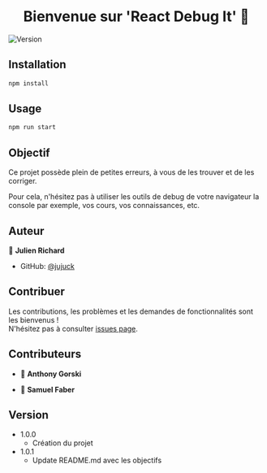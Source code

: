 <h1 align="center">Bienvenue sur 'React Debug It' 👋</h1>
<p>
  <img alt="Version" src="https://img.shields.io/badge/version-1.0.1-blue.svg?cacheSeconds=2592000" />
</p>
    
## Installation

```sh
npm install
```

## Usage

```sh
npm run start
```

## Objectif

Ce projet possède plein de petites erreurs, à vous de les trouver et de les corriger.

Pour cela, n'hésitez pas à utiliser les outils de debug de votre navigateur la console par exemple, vos cours, vos connaissances, etc.

## Auteur

👤 **Julien Richard**

-   GitHub: [@jujuck](https://github.com/jujuck)

## Contribuer

Les contributions, les problèmes et les demandes de fonctionnalités sont les bienvenus !<br />N'hésitez pas à consulter [issues page](https://github.com/jujuck/React_debug_it/issues).

## Contributeurs

-   👤 **Anthony Gorski**

-   👤 **Samuel Faber**

## Version

-   1.0.0
    -   Création du projet
-   1.0.1
    -   Update README.md avec les objectifs

